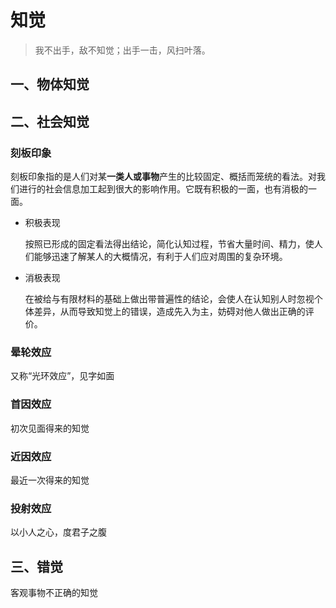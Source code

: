 # 知觉
> 我不出手，敌不知觉；出手一击，风扫叶落。

## 一、物体知觉

## 二、社会知觉

### 刻板印象
刻板印象指的是人们对某**一类人或事物**产生的比较固定、概括而笼统的看法。对我们进行的社会信息加工起到很大的影响作用。它既有积极的一面，也有消极的一面。
+ 积极表现
  
  按照已形成的固定看法得出结论，简化认知过程，节省大量时间、精力，使人们能够迅速了解某人的大概情况，有利于人们应对周围的复杂环境。

+ 消极表现
  
  在被给与有限材料的基础上做出带普遍性的结论，会使人在认知别人时忽视个体差异，从而导致知觉上的错误，造成先入为主，妨碍对他人做出正确的评价。


### 晕轮效应
又称“光环效应”，见字如面

### 首因效应
初次见面得来的知觉

### 近因效应
最近一次得来的知觉

### 投射效应
以小人之心，度君子之腹

## 三、错觉
客观事物不正确的知觉
